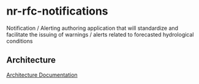 
# nr-rfc-notifications
Notification / Alerting authoring application that will standardize and facilitate the issuing of warnings / alerts related to forecasted hydrological conditions

## Architecture

[Architecture Documentation](./docs/Architecture.md)
